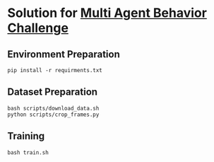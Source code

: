 # Solution for [Multi Agent Behavior Challenge](https://www.aicrowd.com/challenges/multi-agent-behavior-challenge-2022)

## Environment Preparation

```
pip install -r requirments.txt
```

## Dataset Preparation

```
bash scripts/download_data.sh
python scripts/crop_frames.py
```

## Training

```
bash train.sh
```

